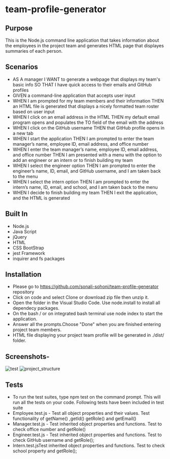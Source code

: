 # team-profile-generator

## Purpose 

This is the Node.js command line application that takes information about the employees in the project team and generates HTML page that displayes summaries of each person.


## Scenarios
* AS A manager
I WANT to generate a webpage that displays my team's basic info
SO THAT I have quick access to their emails and GitHub profiles
* GIVEN a command-line application that accepts user input
* WHEN I am prompted for my team members and their information
THEN an HTML file is generated that displays a nicely formatted team roster based on user input
* WHEN I click on an email address in the HTML
THEN my default email program opens and populates the TO field of the email with the address
* WHEN I click on the GitHub username
THEN that GitHub profile opens in a new tab
* WHEN I start the application
THEN I am prompted to enter the team manager’s name, employee ID, email address, and office number
* WHEN I enter the team manager’s name, employee ID, email address, and office number
THEN I am presented with a menu with the option to add an engineer or an intern or to finish building my team
* WHEN I select the engineer option
THEN I am prompted to enter the engineer’s name, ID, email, and GitHub username, and I am taken back to the menu
* WHEN I select the intern option
THEN I am prompted to enter the intern’s name, ID, email, and school, and I am taken back to the menu
* WHEN I decide to finish building my team
THEN I exit the application, and the HTML is generated

## Built In
* Node.js
* Java Script
* jQuery
* HTML
* CSS BootStrap
* jest Framework
* inquirer and fs packages

## Installation
* Please go to https://github.com/sonali-sohoni/team-profile-generator repository
* Click on code and select Clone or download zip file then unzip it.
* Open the folder in the Visual Studio Code. Use node.install to install all dependecy packages.
* On the bash / or on integrated bash terminal use node index to start the application.
* Answer all the prompts.Choose "Done" when you are finished entering project team members.
* HTML file displaying your project team profile will be generated in ./dist/ folder.

## Screenshots-
![test](https://user-images.githubusercontent.com/88642738/139593790-ad80c751-bfcc-439b-9437-b165ab4c7aac.JPG)
![project_structure](https://user-images.githubusercontent.com/88642738/139594054-e77cd401-9140-43aa-bbbb-e337b7e23a31.JPG)


## Tests
* To run the test suites, type npm test on the command prompt. This will run all the tests on your code.
  Following tests have been included in test suite 
* Employee.test.js  - Test all object properties and their values. Test functionality of getName() ,getId() getRole() and getEmail() 
* Manager.test.js - Test inherited object properties and functions. Test to check office number and getRole()
* Engineer.test.js - Test inherited object properties and functions. Test to check GitHub username and getRole();
* Intern.test.jsTest inherited object properties and functions. Test to check school property and getRole();



